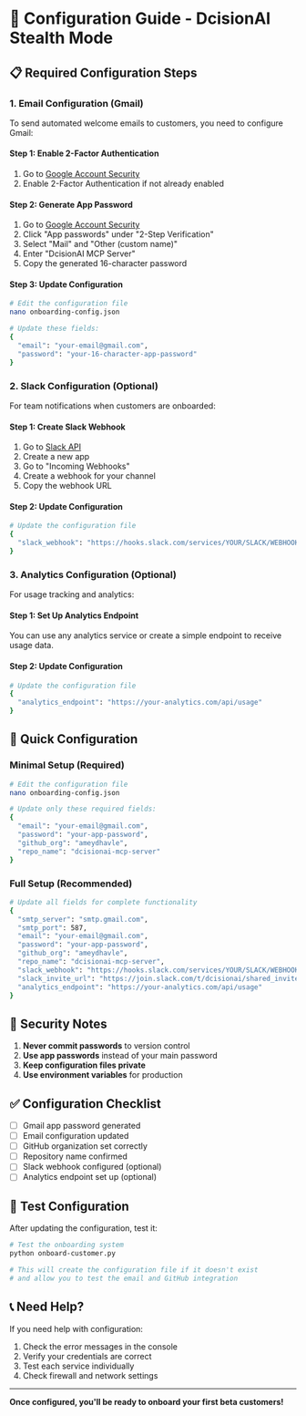 # 🔧 Configuration Guide - DcisionAI Stealth Mode

## 📋 **Required Configuration Steps**

### **1. Email Configuration (Gmail)**

To send automated welcome emails to customers, you need to configure Gmail:

#### **Step 1: Enable 2-Factor Authentication**
1. Go to [Google Account Security](https://myaccount.google.com/security)
2. Enable 2-Factor Authentication if not already enabled

#### **Step 2: Generate App Password**
1. Go to [Google Account Security](https://myaccount.google.com/security)
2. Click "App passwords" under "2-Step Verification"
3. Select "Mail" and "Other (custom name)"
4. Enter "DcisionAI MCP Server"
5. Copy the generated 16-character password

#### **Step 3: Update Configuration**
```bash
# Edit the configuration file
nano onboarding-config.json

# Update these fields:
{
  "email": "your-email@gmail.com",
  "password": "your-16-character-app-password"
}
```

### **2. Slack Configuration (Optional)**

For team notifications when customers are onboarded:

#### **Step 1: Create Slack Webhook**
1. Go to [Slack API](https://api.slack.com/apps)
2. Create a new app
3. Go to "Incoming Webhooks"
4. Create a webhook for your channel
5. Copy the webhook URL

#### **Step 2: Update Configuration**
```bash
# Update the configuration file
{
  "slack_webhook": "https://hooks.slack.com/services/YOUR/SLACK/WEBHOOK"
}
```

### **3. Analytics Configuration (Optional)**

For usage tracking and analytics:

#### **Step 1: Set Up Analytics Endpoint**
You can use any analytics service or create a simple endpoint to receive usage data.

#### **Step 2: Update Configuration**
```bash
# Update the configuration file
{
  "analytics_endpoint": "https://your-analytics.com/api/usage"
}
```

## 🚀 **Quick Configuration**

### **Minimal Setup (Required)**
```bash
# Edit the configuration file
nano onboarding-config.json

# Update only these required fields:
{
  "email": "your-email@gmail.com",
  "password": "your-app-password",
  "github_org": "ameydhavle",
  "repo_name": "dcisionai-mcp-server"
}
```

### **Full Setup (Recommended)**
```bash
# Update all fields for complete functionality
{
  "smtp_server": "smtp.gmail.com",
  "smtp_port": 587,
  "email": "your-email@gmail.com",
  "password": "your-app-password",
  "github_org": "ameydhavle",
  "repo_name": "dcisionai-mcp-server",
  "slack_webhook": "https://hooks.slack.com/services/YOUR/SLACK/WEBHOOK",
  "slack_invite_url": "https://join.slack.com/t/dcisionai/shared_invite/your-invite-link",
  "analytics_endpoint": "https://your-analytics.com/api/usage"
}
```

## 🔐 **Security Notes**

1. **Never commit passwords** to version control
2. **Use app passwords** instead of your main password
3. **Keep configuration files private**
4. **Use environment variables** for production

## ✅ **Configuration Checklist**

- [ ] Gmail app password generated
- [ ] Email configuration updated
- [ ] GitHub organization set correctly
- [ ] Repository name confirmed
- [ ] Slack webhook configured (optional)
- [ ] Analytics endpoint set up (optional)

## 🧪 **Test Configuration**

After updating the configuration, test it:

```bash
# Test the onboarding system
python onboard-customer.py

# This will create the configuration file if it doesn't exist
# and allow you to test the email and GitHub integration
```

## 📞 **Need Help?**

If you need help with configuration:
1. Check the error messages in the console
2. Verify your credentials are correct
3. Test each service individually
4. Check firewall and network settings

---

**Once configured, you'll be ready to onboard your first beta customers!**
